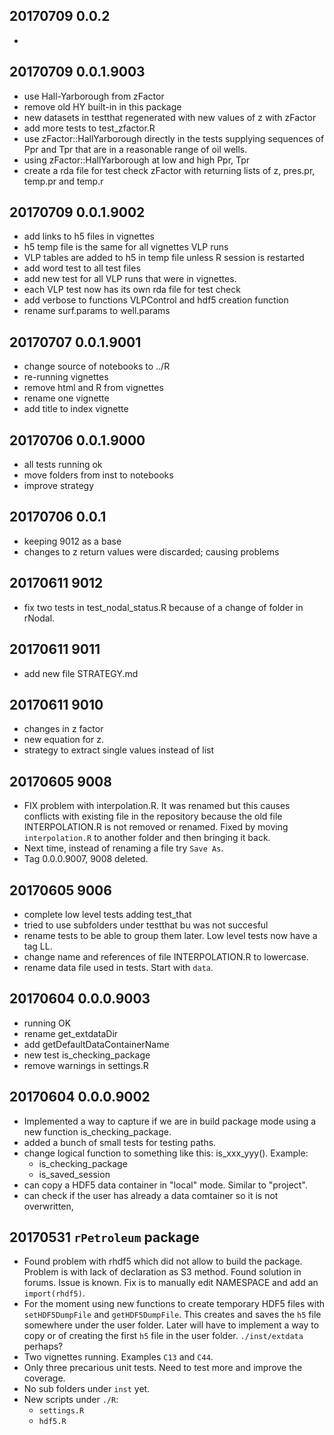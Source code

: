 ## 20170709 0.0.2
*


## 20170709 0.0.1.9003
* use Hall-Yarborough from zFactor
* remove old HY built-in in this package
* new datasets in testthat regenerated with new values of z with zFactor
* add more tests to test_zfactor.R
* use zFactor::HallYarborough directly in the tests supplying sequences of Ppr and Tpr that are in a reasonable range of oil wells.
* using zFactor::HallYarborough at low and high Ppr, Tpr
* create a rda file for test check zFactor with returning lists of z, pres.pr, temp.pr and temp.r



## 20170709 0.0.1.9002
* add links to h5 files in vignettes
* h5 temp file is the same for all vignettes VLP runs
* VLP tables are added to h5 in temp file unless R session is restarted
* add word test to all test files
* add new test for all VLP runs that were in vignettes. 
* each VLP test now has its own rda file for test check
* add verbose to functions VLPControl and hdf5 creation function
* rename surf.params to well.params

## 20170707 0.0.1.9001
* change source of notebooks to ../R
* re-running vignettes
* remove html and R from vignettes
* rename one vignette
* add title to index vignette


## 20170706 0.0.1.9000
* all tests running ok
* move folders from inst to notebooks
* improve strategy


## 20170706 0.0.1
* keeping 9012 as a base
* changes to z return values were discarded; causing problems

## 20170611 9012
* fix two tests in test_nodal_status.R because of a change of folder in rNodal.

## 20170611 9011
* add new file STRATEGY.md

## 20170611 9010
* changes in z factor
* new equation for z.
* strategy to extract single values instead of list

## 20170605 9008
* FIX problem with interpolation.R. It was renamed but this causes conflicts 
with existing file in the repository because the old file INTERPOLATION.R is not
removed or renamed. Fixed by moving `interpolation.R` to another folder and then
bringing it back.
* Next time, instead of renaming a file try `Save As`.
* Tag 0.0.0.9007, 9008 deleted.


## 20170605 9006
* complete low level tests adding test_that
* tried to use subfolders under testthat bu was not succesful
* rename tests to be able to group them later. Low level tests now have a tag LL.
* change name and references of file INTERPOLATION.R to lowercase.
* rename data file used in tests. Start with `data`.


## 20170604 0.0.0.9003
* running OK
* rename get_extdataDir
* add getDefaultDataContainerName
* new test is_checking_package
* remove warnings in settings.R


## 20170604 0.0.0.9002
* Implemented a way to capture if we are in build package mode using a new function is_checking_package.
* added a bunch of small tests for testing paths.
* change logical function to something like this: is_xxx_yyy(). Example: 
    * is_checking_package
    * is_saved_session
* can copy a HDF5 data container in "local" mode. Similar to "project". 
* can check if the user has already a data comtainer so it is not overwritten,


## 20170531 `rPetroleum` package
* Found problem with rhdf5 which did not allow to build the package. Problem is with lack of declaration as S3 method. Found solution in forums. Issue is known. Fix is to manually edit NAMESPACE and add an `import(rhdf5)`. 
* For the moment using new functions to create temporary HDF5 files with `setHDF5DumpFile` and `getHDF5DumpFile`. This creates and saves the `h5` file somewhere under the user folder. Later will have to implement a way to copy or of creating the first `h5` file in the user folder. `./inst/extdata` perhaps?
* Two vignettes running. Examples `C13` and `C44`.
* Only three precarious unit tests. Need to test more and improve the coverage.
* No sub folders under `inst` yet.
* New scripts under `./R`: 
  * `settings.R `
  * `hdf5.R`

